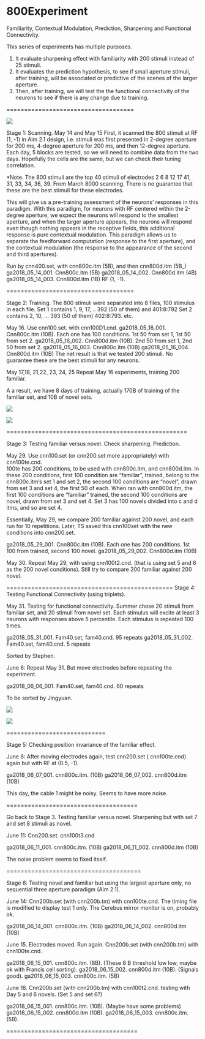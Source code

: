 # 800Experiment

Familiarity,  Contextual Modulation, Prediction, Sharpening  and Functional Connectivity.


This series of experiments has multiple purposes.
1. It evaluate sharpening effect with familiarity with 200 stimuli instead of 25 stimuli. 
2. It evaluates the prediction hypothesis, to see if small aperture stimuli, after training, will be associated or predictive of the scenes of the larger aperture.
3. Then, after training, we will test the the functional connectivity of the neurons to see if there is any change due to training.


====================================

![](pictures/n01491361_13531_252.png)


Stage 1:  Scanning.
May 14 and May 15 
First, it scanned the 800 stimuli  at RF (1, -1) in Aim 2.1 design, i.e. stimuli was first presented in 2-degree aperture for 200 ms, 4-degree aperture for 200 ms, and then 12-degree aperture.  Each day, 5 blocks are tested, so we will need to combine data from the two days.  Hopefully the cells are the same, but we can check their tuning correlation. 

*Note. The 800 stimuli are the top 40 stimuli of electrodes 2 6 8 12 17 41, 31, 33, 34, 36, 39. From March 8000 scanning. There is no guarantee that these are the best stimuli for these electrodes. 


This will give us a pre-training assessment of the neurons’ responses in this paradigm. 
With this paradigm,  for neurons with RF centered  within the 2-degree aperture, we expect the neurons will respond to the smallest aperture, and when the larger aperture appears, the neurons will respond even though nothing appears in the receptive fields, this additional response is pure contextual modulation. This paradigm allows us to separate the feedforward computation (response to the first aperture), and the contextual modulation (the response to the appearance of the second and third apertures).

Run by cnn400.set, with cnn800c.itm (5B), and then cnn800d.itm (5B_) 
ga2018_05_14_001.    Cnn800c.itm (5B)
ga2018_05_14_002.    Cnn800d.itm (4B)
ga2018_05_14_003.    Cnn800d.itm (1B)
RF (1, -1).


====================================

Stage 2: Training.
The 800 stimuli were separated into 8 files, 100 stimulus in each file.  Set 1 contains 1, 9, 17, .. 392 (50 of them) and 401:8:792
Set 2 contains 2, 10, … 393 (50 of them) 402:8:793. etc. 

May 16.   Use cnn100.set. with  cnn100D1.cnd. 
ga2018_05_16_001.    Cnn800c.itm (10B).  Each one has 100 conditions. 1st 50 from set 1, 1st 50 from set 2.
ga2018_05_16_002.    Cnn800d.itm (10B).  2nd 50 from set 1, 2nd 50 from set 2.
ga2018_05_16_003.    Cnn800c.itm (10B)
ga2018_05_16_004.    Cnn800d.itm (10B)
The net result is that we tested 200 stimuli. No guarantee these are the best stimuli for any neurons.

May 17,18, 21,22, 23, 24, 25
Repeat May 16 experiments, training 200 familiar. 

A a result, we have 8 days of training, actually 170B of training of the familiar set, and 10B of novel sets. 

![](pictures/testingNeuron24May302.png)

![](pictures/testingNeuron24May291.png)


===================================================

Stage 3: Testing familiar versus novel.  Check sharpening. Prediction. 

May 29.  Use cnn100.set (or cnn200.set more appropriately)  with cnn100te.cnd.  
100te has 200 conditions, to be used with cnn800c.itm, and cnn800d.itm.
In these 200 conditions,  first 100 condition are “familiar”, trained, belong to the cnn800c.itm’s set 1 and set 2, the second 100 conditions are “novel”, drawn from set 3 and set 4, the first 50 of each.
When ran with cnn800d.itm,  the first 100 conditions are “familiar” trained, the second 100 conditions are novel, drawn from set 3 and set 4.
Set 3 has 100 novels divided into c and d itms, and so are set 4.

Essentially, May 29, we compare 200 familiar against 200 novel, and each run for 10 repetitions.
Later, TS saved this cnn100set with the new conditions into cnn200.set.

ga2018_05_29_001.    Cnn800c.itm (10B).  Each one has 200 conditions. 1st 100 from trained, second 100 novel. 
ga2018_05_29_002.    Cnn800d.itm (10B)


May 30.  Repeat May 29, with using  cnn100t2.cnd.   (that is using set 5 and 6 as the 200 novel conditions).
Still try to compare 200 familiar against 200 novel.


===============================================
Stage 4: Testing Functional Connectivity (using triplets).

May 31.  Testing for functional connectivity.
Summer chose 20 stimuli from familiar set, and 20 stimuli from novel set. Each stimulus will excite at least 3 neurons with responses above 5 percentile. Each stimulus is repeated 100 times.


ga2018_05_31_001.    Fam40.set, fam40.cnd.   95 repeats
ga2018_05_31_002.    Fam40.set, fam40.cnd.    5 repeats

Sorted by Stephen.

June 6:  Repeat May 31.  But move electrodes before repeating the experiment. 

ga2018_06_06_001.    Fam40.set, fam40.cnd.   60 repeats

To be sorted by Jingyuan.

![](pictures/n01491361_13531_252.png)

![](pictures/n01491361_13531_252.png)

============================

Stage 5: Checking position invariance of the familiar effect.


June 8:  After moving electrodes again, test cnn200.set ( cnn100te.cnd) again but with RF at (0.5, -1). 

ga2018_06_07_001.    cnn800c.itm. (10B)
ga2018_06_07_002.    cnn800d.itm  (10B)

This day, the cable 1 might be noisy.  Seems to have more noise. 

=====================================

Go back to Stage 3. Testing  familiar versus novel. Sharpening but with set 7 and set 8 stimuli as novel. 

June 11:
Cnn200.set.   cnn100t3.cnd 

ga2018_06_11_001.    cnn800c.itm. (10B)
ga2018_06_11_002.    cnn800d.itm  (10B)

The noise problem seems to fixed itself. 


======================================

Stage 6:  Testing novel and familiar but using the largest aperture only, no sequential three aperture paradigm (Aim 2.1).

June 14:
Cnn200b.set (with cnn200b.tm) with cnn100te.cnd.     The timing file is modified to display test 1 only. 
The Cerebus mirror monitor is on, probably ok.

ga2018_06_14_001.    cnn800c.itm. (10B)
ga2018_06_14_002.    cnn800d.itm  (10B)

June 15. Electrodes moved. Run again. 
Cnn200b.set (with cnn200b.tm) with cnn100te.cnd. 

ga2018_06_15_001.    cnn800c.itm. (8B).  (These 8 B threshold low low, maybe ok with Francis cell sorting). 
ga2018_06_15_002.    cnn800d.itm  (10B). (Signals good).
ga2018_06_15_003.    cnn800c.itm. (5B)


June 18.
Cnn200b.set (with cnn200b.tm) with cnn100t2.cnd.  testing with Day 5 and 6 novels. (Set 5 and set 6?)

ga2018_06_15_001.    cnn800c.itm. (10B).  (Maybe have some problems)
ga2018_06_15_002.    cnn800d.itm  (10B). 
ga2018_06_15_003.    cnn800c.itm. (5B).  



=====================================

